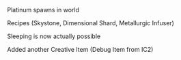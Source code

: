 Platinum spawns in world

Recipes (Skystone, Dimensional Shard, Metallurgic Infuser)

Sleeping is now actually possible

Added another Creative Item (Debug Item from IC2)
